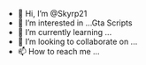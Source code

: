 - 👋 Hi, I’m @Skyrp21
- 👀 I’m interested in ...Gta Scripts
- 🌱 I’m currently learning ...
- 💞️ I’m looking to collaborate on ...
- 📫 How to reach me ...

<!---
Skyrp21/Skyrp21 is a ✨ special ✨ repository because its `README.md` (this file) appears on your GitHub profile.
You can click the Preview link to take a look at your changes.
--->
